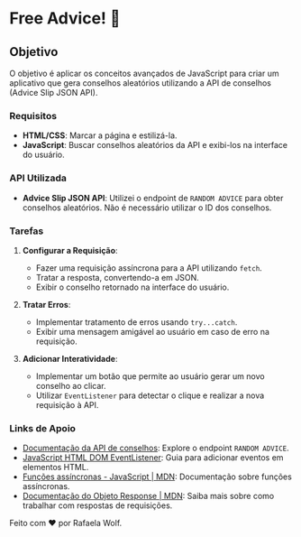 # Free Advice! 📃

## Objetivo

O objetivo é aplicar os conceitos avançados de JavaScript para criar um aplicativo que gera conselhos aleatórios utilizando a API de conselhos (Advice Slip JSON API).

### Requisitos

- **HTML/CSS**: Marcar a página e estilizá-la.
- **JavaScript**: Buscar conselhos aleatórios da API e exibi-los na interface do usuário.

### API Utilizada

- **Advice Slip JSON API**: Utilizei o endpoint de `RANDOM ADVICE` para obter conselhos aleatórios. Não é necessário utilizar o ID dos conselhos.

### Tarefas

1. **Configurar a Requisição**: 
   - Fazer uma requisição assíncrona para a API utilizando `fetch`.
   - Tratar a resposta, convertendo-a em JSON.
   - Exibir o conselho retornado na interface do usuário.

2. **Tratar Erros**:
   - Implementar tratamento de erros usando `try...catch`.
   - Exibir uma mensagem amigável ao usuário em caso de erro na requisição.

3. **Adicionar Interatividade**:
   - Implementar um botão que permite ao usuário gerar um novo conselho ao clicar.
   - Utilizar `EventListener` para detectar o clique e realizar a nova requisição à API.

### Links de Apoio

- [Documentação da API de conselhos](https://api.adviceslip.com/): Explore o endpoint `RANDOM ADVICE`.
- [JavaScript HTML DOM EventListener](https://www.w3schools.com/js/js_htmldom_eventlistener.asp): Guia para adicionar eventos em elementos HTML.
- [Funções assíncronas - JavaScript | MDN](https://developer.mozilla.org/pt-BR/docs/Web/JavaScript/Reference/Statements/async_function): Documentação sobre funções assíncronas.
- [Documentação do Objeto Response | MDN](https://developer.mozilla.org/pt-BR/docs/Web/API/Response): Saiba mais sobre como trabalhar com respostas de requisições.

Feito com ❤️ por Rafaela Wolf.